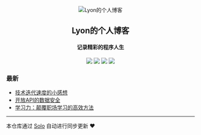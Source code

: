 <p align="center"><img alt="Lyon的个人博客" src="https://static.b3log.org/images/brand/solo-32.png"></p><h2 align="center">
Lyon的个人博客
</h2>

<h4 align="center">记录精彩的程序人生</h4>
<p align="center"><a title="Lyon的个人博客" target="_blank" href="https://github.com/kailyang/solo-blog"><img src="https://img.shields.io/github/last-commit/kailyang/solo-blog.svg?style=flat-square&color=FF9900"></a>
<a title="GitHub repo size in bytes" target="_blank" href="https://github.com/kailyang/solo-blog"><img src="https://img.shields.io/github/repo-size/kailyang/solo-blog.svg?style=flat-square"></a>
<a title="Solo Version" target="_blank" href="https://github.com/b3log/solo/releases"><img src="https://img.shields.io/badge/solo-3.6.5-f1e05a.svg?style=flat-square&color=blueviolet"></a>
<a title="Hits" target="_blank" href="https://github.com/b3log/hits"><img src="https://hits.b3log.org/kailyang/solo-blog.svg"></a></p>

### 最新

* [ 技术迭代速度的小感想](http://www.lyonsblog.com/articles/2019/11/07/1573057307070.html)
* [开放API的数据安全](http://www.lyonsblog.com/articles/2019/10/31/1572505635487.html)
* [学习力：颠覆职场学习的高效方法](http://www.lyonsblog.com/articles/2019/10/14/1571062557412.html)



---

本仓库通过 [Solo](https://github.com/b3log/solo) 自动进行同步更新 ❤️ 